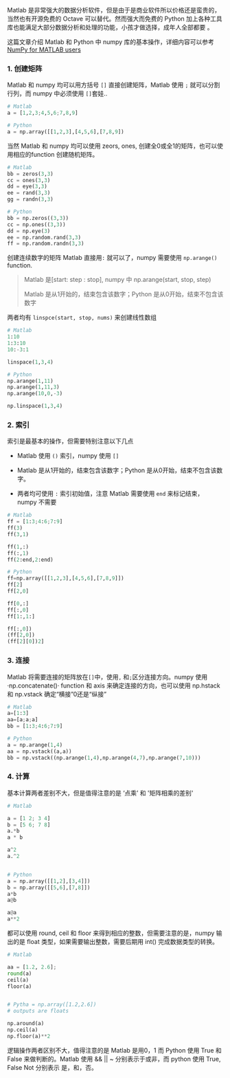 Matlab 是非常强大的数据分析软件，但是由于是商业软件所以价格还是蛮贵的，当然也有开源免费的 Octave 可以替代。然而强大而免费的 Python 加上各种工具库也能满足大部分数据分析和处理的功能，小孩才做选择，成年人全部都要 。

这篇文章介绍 Matlab 和 Python 中 numpy 库的基本操作，详细内容可以参考[NumPy for MATLAB users](http://mathesaurus.sourceforge.net/matlab-numpy.html)

### 1. 创建矩阵

Matlab 和 numpy 均可以用方括号 `[]` 直接创建矩阵，Matlab 使用 `;` 就可以分割行列，而 numpy 中必须使用 `[]`套娃..

```python
# Matlab
a = [1,2,3;4,5,6;7,8,9]

# Python
a = np.array([[1,2,3],[4,5,6],[7,8,9])
```

当然 Matlab 和 numpy 均可以使用 zeors, ones, 创建全0或全1的矩阵，也可以使用相应的function 创建随机矩阵。

```python
# Matlab
bb = zeros(3,3)
cc = ones(3,3)
dd = eye(3,3)
ee = rand(3,3)
gg = randn(3,3)

# Python
bb = np.zeros((3,3))
cc = np.ones((3,3))
dd = np.eye(3)
ee = np.random.rand(3,3)
ff = np.random.randn(3,3)
```

创建连续数字的矩阵 Matlab 直接用`:` 就可以了，numpy 需要使用 `np.arange()` function. 

> Matlab 是[start: step : stop], numpy 中 np.arange(start, stop, step)
> 
> Matlab 是从1开始的，结束包含该数字；Python 是从0开始，结束不包含该数字

两者均有 `linspce(start, stop, nums)` 来创建线性数组

```python
# Matlab
1:10
1:3:10
10:-3:1

linspace(1,3,4)

# Python 
np.arange(1,11)
np.arange(1,11,3)
np.arange(10,0,-3)

np.linspace(1,3,4)
```

### 2. 索引

索引是最基本的操作，但需要特别注意以下几点

* Matlab 使用 `()` 索引，numpy 使用 `[]`

* Matlab 是从1开始的，结束包含该数字；Python 是从0开始，结束不包含该数字。

* 两者均可使用 `:` 索引初始值，注意 Matlab 需要使用 `end` 来标记结束， numpy 不需要

```python
# Matlab
ff = [1:3;4:6;7:9]
ff(3)
ff(3,1)

ff(1,:)
ff(:,1)
ff(2:end,2:end)

# Python 
ff=np.array([[1,2,3],[4,5,6],[7,8,9]])
ff[2]
ff[2,0]

ff[0,:]
ff[:,0]
ff[1:,1:]

ff[:,0])
(ff[2,0])
(ff[2][0])2]
```

### 3. 连接

Matlab 将需要连接的矩阵放在`[]`中，使用`,` 和`;`区分连接方向。numpy 使用 ·np.concatenate()· function 和 axis 来确定连接的方向，也可以使用 np.hstack 和 np.vstack 确定“横接”0还是“纵接”

```python
# Matlab
a=[1:3]
aa=[a;a;a]
bb = [1:3;4:6;7:9]

# Python 
a = np.arange(1,4)
aa = np.vstack((a,a))
bb = np.vstack((np.arange(1,4),np.arange(4,7),np.arange(7,10)))
```

### 4. 计算

基本计算两者差别不大，但是值得注意的是 ‘点乘’ 和 '矩阵相乘的差别'

```python
# Matlab

a = [1 2; 3 4]
b = [5 6; 7 8]
a.*b
a * b

a^2
a.^2


# Python
a = np.array([[1,2],[3,4]])
b = np.array([[5,6],[7,8]])
a*b
a@b

a@a
a**2

```

都可以使用 round, ceil 和 floor 来得到相应的整数，但需要注意的是，numpy 输出的是 float 类型，如果需要输出整数，需要后期用 int()  完成数据类型的转换。

```python
# Matlab

aa = [1.2, 2.6];
round(a)
ceil(a)
floor(a)


# Pytha = np.array([1.2,2.6])
# outputs are floats 

np.around(a)
np.ceil(a)
np.floor(a)**2
```

逻辑操作两者区别不大，值得注意的是 Matlab 是用0，1 而 Python 使用 True 和 False 来做判断的。Matlab 使用 && \||  ~ 分别表示于或非，而 python 使用 True, False Not 分别表示 是，和，否。 



